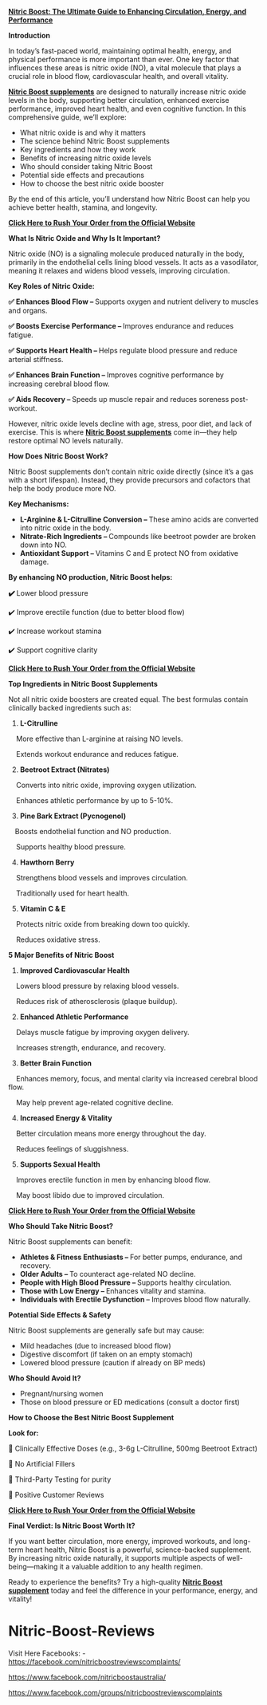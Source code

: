 <p><strong><a href="http://facebook.com/nitricboostreviewscomplaints/">Nitric Boost: The Ultimate Guide to Enhancing Circulation, Energy, and Performance</a></strong></p>
<p><strong>Introduction</strong></p>
<p>In today&rsquo;s fast-paced world, maintaining optimal health, energy, and physical performance is more important than ever. One key factor that influences these areas is nitric oxide (NO), a vital molecule that plays a crucial role in blood flow, cardiovascular health, and overall vitality.</p>
<p><strong><a href="https://shorturl.at/U0S19">Nitric Boost supplements</a></strong> are designed to naturally increase nitric oxide levels in the body, supporting better circulation, enhanced exercise performance, improved heart health, and even cognitive function. In this comprehensive guide, we&rsquo;ll explore:</p>
<ul>
<li>What nitric oxide is and why it matters</li>
<li>The science behind Nitric Boost supplements</li>
<li>Key ingredients and how they work</li>
<li>Benefits of increasing nitric oxide levels</li>
<li>Who should consider taking Nitric Boost</li>
<li>Potential side effects and precautions</li>
<li>How to choose the best nitric oxide booster</li>
</ul>
<p>By the end of this article, you&rsquo;ll understand how Nitric Boost can help you achieve better health, stamina, and longevity.</p>
<p><strong><a href="http://facebook.com/nitricboostreviewscomplaints/">Click Here to Rush Your Order from the Official Website</a></strong></p>
<p><strong>What Is Nitric Oxide and Why Is It Important?</strong></p>
<p>Nitric oxide (NO) is a signaling molecule produced naturally in the body, primarily in the endothelial cells lining blood vessels. It acts as a vasodilator, meaning it relaxes and widens blood vessels, improving circulation.</p>
<p><strong>Key Roles of Nitric Oxide:</strong></p>
<p><strong>✅ Enhances Blood Flow &ndash; </strong>Supports oxygen and nutrient delivery to muscles and organs.</p>
<p><strong>✅ Boosts Exercise Performance &ndash; </strong>Improves endurance and reduces fatigue.</p>
<p><strong>✅ Supports Heart Health &ndash; </strong>Helps regulate blood pressure and reduce arterial stiffness.</p>
<p><strong>✅ Enhances Brain Function &ndash; </strong>Improves cognitive performance by increasing cerebral blood flow.</p>
<p><strong>✅ Aids Recovery &ndash; </strong>Speeds up muscle repair and reduces soreness post-workout.</p>
<p>However, nitric oxide levels decline with age, stress, poor diet, and lack of exercise. This is where <strong><a href="https://shorturl.at/U0S19">Nitric Boost supplements</a></strong> come in&mdash;they help restore optimal NO levels naturally.</p>
<p><strong>How Does Nitric Boost Work?</strong></p>
<p>Nitric Boost supplements don&rsquo;t contain nitric oxide directly (since it&rsquo;s a gas with a short lifespan). Instead, they provide precursors and cofactors that help the body produce more NO.</p>
<p><strong>Key Mechanisms:</strong></p>
<ul>
<li><strong>L-Arginine &amp; L-Citrulline Conversion &ndash; </strong>These amino acids are converted into nitric oxide in the body.</li>
<li><strong>Nitrate-Rich Ingredients &ndash; </strong>Compounds like beetroot powder are broken down into NO.</li>
<li><strong>Antioxidant Support &ndash; </strong>Vitamins C and E protect NO from oxidative damage.</li>
</ul>
<p><strong>By enhancing NO production, Nitric Boost helps:</strong></p>
<p><strong>✔️ </strong>Lower blood pressure</p>
<p>✔️ Improve erectile function (due to better blood flow)</p>
<p>✔️ Increase workout stamina</p>
<p>✔️ Support cognitive clarity</p>
<p><strong><a href="http://facebook.com/nitricboostreviewscomplaints/">Click Here to Rush Your Order from the Official Website</a></strong></p>
<p><strong>Top Ingredients in Nitric Boost Supplements</strong></p>
<p>Not all nitric oxide boosters are created equal. The best formulas contain clinically backed ingredients such as:</p>
<ol>
<li><strong> L-Citrulline</strong></li>
</ol>
<p>&nbsp;&nbsp;&nbsp; More effective than L-arginine at raising NO levels.</p>
<p>&nbsp;&nbsp;&nbsp; Extends workout endurance and reduces fatigue.</p>
<ol start="2">
<li><strong> Beetroot Extract (Nitrates)</strong></li>
</ol>
<p>&nbsp;&nbsp;&nbsp; Converts into nitric oxide, improving oxygen utilization.</p>
<p>&nbsp;&nbsp;&nbsp; Enhances athletic performance by up to 5-10%.</p>
<ol start="3">
<li><strong> Pine Bark Extract (Pycnogenol)</strong></li>
</ol>
<p><strong>&nbsp;&nbsp;&nbsp; </strong>Boosts endothelial function and NO production.</p>
<p>&nbsp;&nbsp;&nbsp; Supports healthy blood pressure.</p>
<ol start="4">
<li><strong> Hawthorn Berry</strong></li>
</ol>
<p>&nbsp;&nbsp;&nbsp; Strengthens blood vessels and improves circulation.</p>
<p>&nbsp;&nbsp;&nbsp; Traditionally used for heart health.</p>
<ol start="5">
<li><strong> Vitamin C &amp; E</strong></li>
</ol>
<p>&nbsp;&nbsp;&nbsp; Protects nitric oxide from breaking down too quickly.</p>
<p>&nbsp;&nbsp;&nbsp; Reduces oxidative stress.</p>
<p><strong>5 Major Benefits of Nitric Boost</strong></p>
<ol>
<li><strong> Improved Cardiovascular Health</strong></li>
</ol>
<p>&nbsp;&nbsp;&nbsp; Lowers blood pressure by relaxing blood vessels.</p>
<p>&nbsp;&nbsp;&nbsp; Reduces risk of atherosclerosis (plaque buildup).</p>
<ol start="2">
<li><strong> Enhanced Athletic Performance</strong></li>
</ol>
<p>&nbsp;&nbsp;&nbsp; Delays muscle fatigue by improving oxygen delivery.</p>
<p>&nbsp;&nbsp;&nbsp; Increases strength, endurance, and recovery.</p>
<ol start="3">
<li><strong> Better Brain Function</strong></li>
</ol>
<p>&nbsp;&nbsp;&nbsp; Enhances memory, focus, and mental clarity via increased cerebral blood flow.</p>
<p>&nbsp;&nbsp;&nbsp; May help prevent age-related cognitive decline.</p>
<ol start="4">
<li><strong> Increased Energy &amp; Vitality</strong></li>
</ol>
<p>&nbsp;&nbsp;&nbsp; Better circulation means more energy throughout the day.</p>
<p>&nbsp;&nbsp;&nbsp; Reduces feelings of sluggishness.</p>
<ol start="5">
<li><strong> Supports Sexual Health</strong></li>
</ol>
<p>&nbsp;&nbsp;&nbsp; Improves erectile function in men by enhancing blood flow.</p>
<p>&nbsp;&nbsp;&nbsp; May boost libido due to improved circulation.</p>
<p><strong><a href="http://facebook.com/nitricboostreviewscomplaints/">Click Here to Rush Your Order from the Official Website</a></strong></p>
<p><strong>Who Should Take Nitric Boost?</strong></p>
<p>Nitric Boost supplements can benefit:</p>
<ul>
<li><strong>Athletes &amp; Fitness Enthusiasts &ndash; </strong>For better pumps, endurance, and recovery.</li>
<li><strong>Older Adults &ndash; </strong>To counteract age-related NO decline.</li>
<li><strong>People with High Blood Pressure &ndash; </strong>Supports healthy circulation.</li>
<li><strong>Those with Low Energy &ndash; </strong>Enhances vitality and stamina.</li>
<li><strong>Individuals with Erectile Dysfunction </strong>&ndash; Improves blood flow naturally.</li>
</ul>
<p><strong>Potential Side Effects &amp; Safety</strong></p>
<p>Nitric Boost supplements are generally safe but may cause:</p>
<ul>
<li>Mild headaches (due to increased blood flow)</li>
<li>Digestive discomfort (if taken on an empty stomach)</li>
<li>Lowered blood pressure (caution if already on BP meds)</li>
</ul>
<p><strong>Who Should Avoid It?</strong></p>
<ul>
<li>Pregnant/nursing women</li>
<li>Those on blood pressure or ED medications (consult a doctor first)</li>
</ul>
<p><strong>How to Choose the Best Nitric Boost Supplement</strong></p>
<p><strong>Look for:</strong></p>
<p>🔹 Clinically Effective Doses (e.g., 3-6g L-Citrulline, 500mg Beetroot Extract)</p>
<p>🔹 No Artificial Fillers</p>
<p>🔹 Third-Party Testing for purity</p>
<p>🔹 Positive Customer Reviews</p>
<p><strong><a href="http://facebook.com/nitricboostreviewscomplaints/">Click Here to Rush Your Order from the Official Website</a></strong></p>
<p><strong>Final Verdict: Is Nitric Boost Worth It?</strong></p>
<p>If you want better circulation, more energy, improved workouts, and long-term heart health, Nitric Boost is a powerful, science-backed supplement. By increasing nitric oxide naturally, it supports multiple aspects of well-being&mdash;making it a valuable addition to any health regimen.</p>
<p>Ready to experience the benefits? Try a high-quality <strong><a href="https://shorturl.at/U0S19">Nitric Boost supplement</a></strong> today and feel the difference in your performance, energy, and vitality!</p>

# Nitric-Boost-Reviews
Visit Here Facebooks: - https://facebook.com/nitricboostreviewscomplaints/

https://www.facebook.com/nitricboostaustralia/

https://www.facebook.com/groups/nitricboostreviewscomplaints

